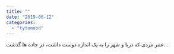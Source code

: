 ```yaml
---
title: ""
date: "2019-06-12"
categories: 
  - "tytomood"
---
```


عمر مردی که دریا و شهر را به یک اندازه دوست داشت، در جاده ها گذشت...
